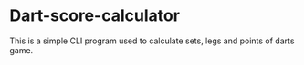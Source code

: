 # Dart-score-calculator

This is a simple CLI program used to calculate sets, legs and points of darts game.
